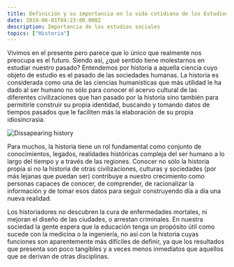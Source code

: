 ```yaml
---
title: Definición y su importancia en la vida cotidiana de los Estudios Sociales
date: 2019-06-01T04:23:00.000Z
description: Importancia de los estudios sociales
topics: ["Historia"]
---
```


Vivimos en el presente pero parece que lo único que realmente nos preocupa es el futuro. Siendo así, ¿qué sentido tiene molestarnos en estudiar nuestro pasado? Entendemos por historia a aquella ciencia cuyo objeto de estudio es el pasado de las sociedades humanas. La historia es considerada como una de las ciencias humanísticas que más utilidad le ha dado al ser humano no sólo para conocer el acervo cultural de las diferentes civilizaciones que han pasado por la historia sino también para permitirle construir su propia identidad, buscando y tomando datos de tiempos pasados que le faciliten más la elaboración de su propia idiosincrasia.

![Dissapearing history](/dissapearing-history.jpg "History")

Para muchos, la historia tiene un rol fundamental como conjunto de conocimientos, legados, realidades históricas compleja del ser humano a lo largo del tiempo y a través de las regiones. Conocer no sólo la historia propia si no la historia de otras civilizaciones, culturas y sociedades (por más lejanas que puedan ser) contribuye a nuestro crecimiento como personas capaces de conocer, de comprender, de racionalizar la información y de tomar esos datos para seguir construyendo día a día una nueva realidad.

Los historiadores no descubren la cura de enfermedades mortales, ni mejoran el diseño de las ciudades, o arrestan criminales. En nuestra sociedad la gente espera que la educación tenga un propósito útil como sucede con la medicina o la ingeniería, no así con la historia cuyas funciones son aparentemente más difíciles de definir, ya que los resultados que presenta son poco tangibles y a veces menos inmediatos que aquellos que se derivan de otras disciplinas.
